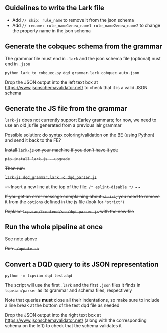 ## Guidelines to write the Lark file

 - Add `// skip: rule_name` to remove it from the json schema
 - Add `// rename: rule_name1>new_name1 rule_name2>new_name2` to change the property name in the json schema

 ## Generate the cobquec schema from the grammar

The grammar file must end in `.lark` and the json schema file (optional) nust end in `.json`

 `python lark_to_cobquec.py dqd_grammar.lark cobquec.auto.json`

Drop the JSON output into the left text box at https://www.jsonschemavalidator.net/ to check that it is a valid JSON schema

## Generate the JS file from the grammar

`lark-js` does not currently support Earley grammars; for now, we need to use an old js file generated from a previous lalr grammar

Possible solution: do syntax coloring/validation on the BE (using Python) and send it back to the FE?

~~Install `lark-js` on your machine if you don't have it yet:~~

~~`pip install lark-js --upgrade`~~

~~Then run:~~

~~`lark-js dqd_grammar.lark -o dqd_parser.js`~~

~~Insert a new line at the top of the file: `/* eslint-disable */` ~~

~~If you get an error message complaining about `strict`, you need to remove it from the `options` defined in the js file (look for `"strict"`)~~

~~Replace `lcpvian/frontend/src/dqd_parser.js` with the new file~~

## Run the whole pipeline at once

See note above

~~Run `./update.sh`~~

## Convert a DQD query to its JSON representation

 `python -m lcpvian dqd test.dqd`

The script will use the first `.lark` and the first `.json` files it finds in `lcpvian/parser` as its grammar and schema files, respectively

Note that queries **must** close all their indentations, so make sure to include a line break at the bottom of the test dqd file as needed

Drop the JSON output into the right text box at https://www.jsonschemavalidator.net/ (along with the corresponding schema on the left) to check that the schema validates it
